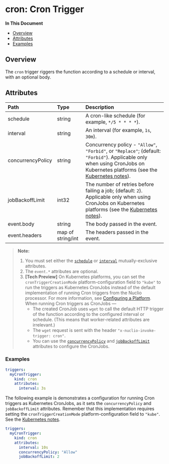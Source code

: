# cron: Cron Trigger

**In This Document**
- [Overview](#overview)
- [Attributes](#attributes)
- [Examples](#examples)

<a id="overview"></a>
## Overview

The `cron` trigger riggers the function according to a schedule or interval, with an optional body.

<a id="attributes"></a>
## Attributes

| **Path** | **Type** | **Description** |
| :--- | :--- | :--- |
| <a id="attr-schedule"></a>schedule | string | A cron-like schedule (for example, `*/5 * * * *`). |
| <a id="attr-interval"></a>interval | string | An interval (for example, `1s`, `30m`). |
| <a id="attr-concurrencyPolicy"></a>concurrencyPolicy | string | Concurrency policy - `"Allow"`, `"Forbid"`, or `"Replace"`; (default: `"Forbid"`). Applicable only when using CronJobs on Kubernetes platforms (see the [Kubernetes notes](#k8s-notes)). |
| <a id="attr-jobBackoffLimit"></a>jobBackoffLimit | int32 | The number of retries before failing a job; (default: `2`). Applicable only when using CronJobs on Kubernetes platforms (see the [Kubernetes notes](#k8s-notes)). |
| event.body | string | The body passed in the event. |
| event.headers | map of string/int | The headers passed in the event. |

<a id="attr-notes"></a>
> **Note:**
> 1. <a id="schedule-or-interval-attr-set-note"></a>You must set either the [`schedule`](#attr-schedule) or [`interval`](#attr-interval) mutually-exclusive attributes.
> 2. <a id="event-attrs-note"></a>The `event.*` attributes are optional.
> 3. <a id="k8s-notes"></a>**[Tech Preview]** On Kubernetes platforms, you can set the `cronTriggerCreationMode` platform-configuration field to `"kube"` to run the triggers as Kubernetes CronJobs instead of the default implementation of running Cron triggers from the Nuclio processor.
>        For more information, see [Configuring a Platform](/docs/tasks/configuring-a-platform.md#cronTriggerCreationMode).
>        When running Cron triggers as CronJobs &mdash;
>    - The created CronJob uses `wget` to call the default HTTP trigger of the function according to the configured interval or schedule.
>        (This means that worker-related attributes are irrelevant.)
>    - The `wget` request is sent with the header `"x-nuclio-invoke-trigger: cron"`.
>    - You can use the [`concurrencyPolicy`](#attr-concurrencyPolicy) and [`jobBackoffLimit`](#attr-jobBackoffLimit) attributes to configure the CronJobs.

<a id="examples"></a>
### Examples

```yaml
triggers:
  myCronTrigger:
    kind: cron
    attributes:
      interval: 3s
```

The following example is demonstrates a configuration for running Cron triggers as Kubernetes CronJobs, as it sets the `concurrencyPolicy` and `jobBackoffLimit` attributes.
Remember that this implementation requires setting the `cronTriggerCreationMode` platform-configuration field to `"kube"`.
See the [Kubernetes notes](#k8s-notes).
```yaml
triggers:
  myCronTrigger:
    kind: cron
    attributes:
      interval: 10s
      concurrencyPolicy: "Allow"
      jobBackoffLimit: 2
```

